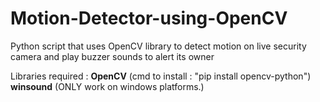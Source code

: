 # Motion-Detector-using-OpenCV
Python script that uses OpenCV library to detect motion on live security camera and play buzzer sounds to alert its owner

Libraries required : **OpenCV** (cmd to install : "pip install opencv-python")
                     **winsound** (ONLY work on windows platforms.)
                     
                     
 
